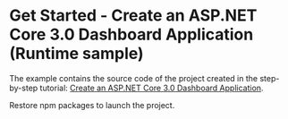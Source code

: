 # Get Started - Create an ASP.NET Core 3.0 Dashboard Application (Runtime sample)


The example contains the source code of the project created in the step-by-step tutorial: [Create an ASP.NET Core 3.0 Dashboard Application](https://docs.devexpress.com/Dashboard/401369?v=19.1).

Restore npm packages to launch the project.
